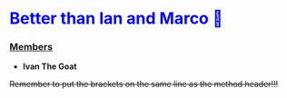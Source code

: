 # <span style="color: blue;">**Better than Ian and Marco 🫠**</span>

### <ins>Members</ins>
- **Ivan The Goat**

~~Remember to put the brackets on the same line as the method header!!!~~